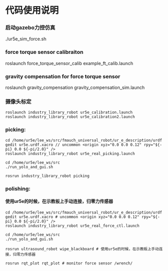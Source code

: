 
# 代码使用说明

### 启动gazebo力控仿真
./ur5e_sim_force.sh
### force torque sensor calibraiton
roslaunch force_torque_sensor_calib example_ft_calib.launch
### gravity compensation for force torque sensor
roslaunch gravity_compensation gravity_compensation_sim.launch


### 摄像头标定
```
roslaunch industry_library_robot ur5e_calibration.launch
roslaunch industry_library_robot ur5e_calibration2.launch
```


### picking:
```
cd /home/ur5e/lee_ws/src/fmauch_universal_robot/ur_e_description/urdf
gedit ur5e.urdf.xacro // uncommon <origin xyz="0.0 0.0 0.12" rpy="${-pi} 0.0 ${-pi/2.0}" />
roslaunch industry_library_robot ur5e_real_picking.launch

cd /home/ur5e/lee_ws/src 
./run_yolo_and_gui.sh

rosrun industry_library_robot picking
```



### polishing:
#### 使用ur5e的时候，在示教板上手动连接，归零力传感器
```
cd /home/ur5e/lee_ws/src/fmauch_universal_robot/ur_e_description/urdf
gedit ur5e.urdf.xacro # uncommon <origin xyz="0.0 0.0 0.12" rpy="${-pi} 0.0 ${-pi/2.0}" />
roslaunch industry_library_robot ur5e_real_force_ctl.launch

cd /home/ur5e/lee_ws/src 
./run_yolo_and_gui.sh

rosrun ultrasound_robot wipe_blackboard # 使用ur5e的时候，在示教板上手动连接，归零力传感器

rosrun rqt_plot rqt_plot # monitor force sensor /wrench/
```

